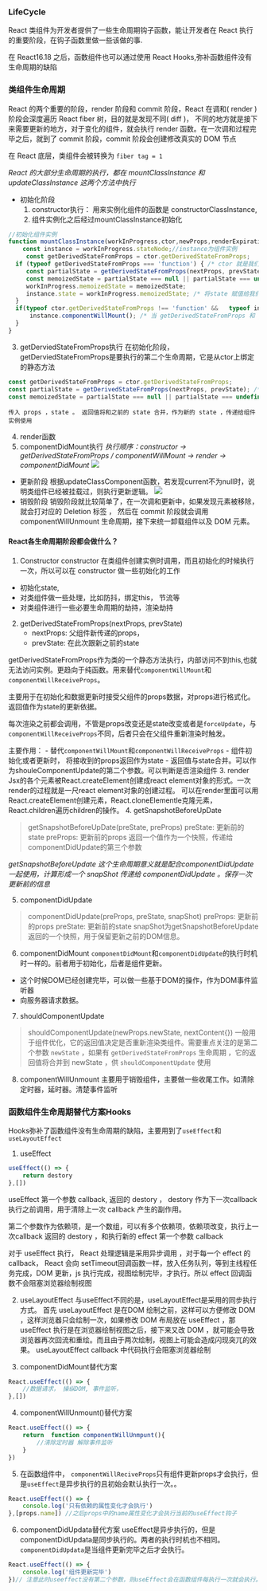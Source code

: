 ### LifeCycle

React 类组件为开发者提供了一些生命周期钩子函数，能让开发者在 React 执行的重要阶段，在钩子函数里做一些该做的事.

在 React16.18 之后，函数组件也可以通过使用 React Hooks,弥补函数组件没有生命周期的缺陷

###  类组件生命周期

React 的两个重要的阶段，render 阶段和 commit 阶段，React 在调和( render )阶段会深度遍历 React fiber 树，目的就是发现不同( diff )，
不同的地方就是接下来需要更新的地方，对于变化的组件，就会执行 render 函数。在一次调和过程完毕之后，就到了 commit 阶段，commit 阶段会创建修改真实的 DOM 节点

在 React 底层，类组件会被转换为 `fiber tag = 1`

_React 的大部分生命周期的执行，都在 mountClassInstance 和 updateClassInstance 这两个方法中执行_


- 初始化阶段
  1. constructor执行： 用来实例化组件的函数是	constructorClassInstance,
  2. 组件实例化之后经过mountClassInstance初始化
```js
//初始化组件实例
function mountClassInstance(workInProgress,ctor,newProps,renderExpirationTime){
    const instance = workInProgress.stateNode;//instance为组件实例
     const getDerivedStateFromProps = ctor.getDerivedStateFromProps;
  if (typeof getDerivedStateFromProps === 'function') { /* ctor 就是我们写的类组件，获取类组件的静态防范 */
     const partialState = getDerivedStateFromProps(nextProps, prevState); /* 这个时候执行 getDerivedStateFromProps 生命周期 ，得到将合并的state */
     const memoizedState = partialState === null || partialState === undefined ? prevState : Object.assign({}, prevState, partialState); // 合并state
     workInProgress.memoizedState = memoizedState;
     instance.state = workInProgress.memoizedState; /* 将state 赋值给我们实例上，instance.state  就是我们在组件中 this.state获取的state*/
  }
  if(typeof ctor.getDerivedStateFromProps !== 'function' &&   typeof instance.getSnapshotBeforeUpdate !== 'function' && typeof instance.componentWillMount === 'function' ){
      instance.componentWillMount(); /* 当 getDerivedStateFromProps 和 getSnapshotBeforeUpdate 不存在的时候 ，执行 componentWillMount*/
  }
}
```
 3. getDerviedStateFromProps执行
	在初始化阶段，getDerviedStateFromProps是要执行的第二个生命周期，它是从ctor上绑定的静态方法
```js
const getDerivedStateFromProps = ctor.getDerivedStateFromProps;
const partialState = getDerivedStateFromProps(nextProps, prevState); /* 这个时候执行 getDerivedStateFromProps 生命周期 ，得到将合并的state */
const memoizedState = partialState === null || partialState === undefined ? prevState : Object.assign({}, prevState, partialState);
```
	传入 props ，state 。 返回值将和之前的 state 合并，作为新的 state ，传递给组件实例使用
  4. render函数
  5. componentDidMount执行
*执行顺序：constructor -> getDerivedStateFromProps / componentWillMount -> render -> componentDidMount*
![](img/life-cycle-mount.png)
- 更新阶段
	根据updateClassComponent函数，若发现current不为null时，说明类组件已经被挂载过，则执行更新逻辑。
  ![](img/life-cycle-update.png)
 - 销毁阶段
销毁阶段就比较简单了，在一次调和更新中，如果发现元素被移除，就会打对应的 Deletion 标签 ，
然后在 commit 阶段就会调用 componentWillUnmount 生命周期，接下来统一卸载组件以及 DOM 元素。
	
#### React各生命周期阶段都会做什么？
1. Constructor
constructor 在类组件创建实例时调用，而且初始化的时候执行一次，所以可以在 constructor 做一些初始化的工作
- 初始化state,
- 对类组件做一些处理，比如防抖，绑定this， 节流等
- 对类组件进行一些必要生命周期的劫持，渲染劫持
2. getDerivedStateFromProps(nextProps, prevState)
	- nextProps: 父组件新传递的props，
	- prevState: 在此次跟新之前的state

getDerivedStateFromProps作为类的一个静态方法执行，内部访问不到this,也就无法访问实例。更趋向于纯函数。用来替代`componentWillMount`和`componentWillReceiveProps`。

主要用于在初始化和数据更新时接受父组件的props数据，对props进行格式化。返回值作为state的更新依据。

每次渲染之前都会调用，不管是props改变还是state改变或者是`forceUpdate`，与`componentWillReceiveProps`不同，后者只会在父组件重新渲染时触发。

主要作用：
	- 替代`componentWillMount`和`componentWillReceiveProps`
	- 组件初始化或者更新时，	将接收到的props返回作为state
	- 返回值与state合并。可以作为shouleComponentUpdate的第二个参数。可以判断是否渲染组件
3. render
Jsx的各个元素被React.createElement创建成react element对象的形式。一次render的过程就是一尺react element对象的创建过程。
可以在render里面可以用React.createElement创建元素，React.cloneElementle克隆元素，React.children遍历children的操作。
4. getSnapshotBeforeUpDate
> getSnapshotBeforeUpDate(preState, preProps)
> preState: 更新前的state
> preProps: 更新前的props
返回一个值作为一个快照，传递给componentDidUpdate的第三个参数

*getSnapshotBeforeUpdate 这个生命周期意义就是配合componentDidUpdate 一起使用，计算形成一个 snapShot 传递给 componentDidUpdate 。保存一次更新前的信息*

5. componentDidUpdate
> componentDidUpdate(preProps, preState, snapShot)
> preProps: 更新前的props
> preState: 更新前的state
> snapShot为getSnapshotBeforeUpdate返回的一个快照，用于保留更新之前的DOM信息。

6. componentDidMount
`componentDidMount`和`componentDidUpdate`的执行时机时一样的。前者用于初始化，后者是组件更新。
- 这个时候DOM已经创建完毕，可以做一些基于DOM的操作，作为DOM事件监听器
- 向服务器请求数据。


7. shouldComponentUpdate
> shouldComponentUpdate(newProps.newState, nextContent{})
一般用于组件优化，它的返回值决定是否重新渲染类组件。需要重点关注的是第二个参数 `newState` ，如果有 `getDerivedStateFromProps` 生命周期 ，它的返回值将合并到 newState ，供 `shouldComponentUpdate` 使用

8. componentWillUnmount
主要用于销毁组件，主要做一些收尾工作。如清除定时器，延时器。清楚事件监听

### 函数组件生命周期替代方案Hooks

Hooks弥补了函数组件没有生命周期的缺陷，主要用到了`useEffect`和`useLayoutEffect`

1. useEffect
```js
useEffect(() => {
	return destory
},[])
```
useEffect 第一个参数 callback, 返回的 destory ， destory 作为下一次callback执行之前调用，用于清除上一次 callback 产生的副作用。

第二个参数作为依赖项，是一个数组，可以有多个依赖项，依赖项改变，执行上一次callback 返回的 destory ，和执行新的 effect 第一个参数 callback 

对于 useEffect 执行， React 处理逻辑是采用异步调用 ，对于每一个 effect 的 callback， React 会向 setTimeout回调函数一样，放入任务队列，等到主线程任务完成，DOM 更新，js 执行完成，视图绘制完毕，才执行。所以 effect 回调函数不会阻塞浏览器绘制视图



2. useLayoutEffect
与useEffect不同的是，useLayoutEffect是采用的同步执行方式。
首先 useLayoutEffect 是在DOM 绘制之前，这样可以方便修改 DOM ，这样浏览器只会绘制一次，如果修改 DOM 布局放在 useEffect ，那 useEffect 执行是在浏览器绘制视图之后，接下来又改 DOM ，就可能会导致浏览器再次回流和重绘。而且由于两次绘制，视图上可能会造成闪现突兀的效果。
useLayoutEffect callback 中代码执行会阻塞浏览器绘制

3. componentDidMount替代方案
```js
React.useEffect(() => {
	//数据请求， 操纵DOM, 事件监听， 
},[])
```

4. componentWillUnmount()替代方案
```js
React.useEffect(() => {
	return  function componentWillUnmpunt(){
		//清除定时器 解除事件监听
	}
})
```

5. 在函数组件中， `componentWillReciveProps`只有组件更新props才会执行，但是`useEffect`是异步执行的且初始会默认执行一次。。
```js
React.useEffect(() => {
	console.log('只有依赖的属性变化才会执行')
},[props.name]) //之后props中的name属性变化才会执行当前的useEffect钩子
```

6. componentDidUpdata替代方案
useEffect是异步执行的，但是componentDidUpdata是同步执行的。两者的执行时机也不相同。`componentDidUpdata`是当组件更新完毕之后才会执行。
```js
React.useEffect(() => {
	console.log('组件更新完毕')
})// 注意此时useeffect没有第二个参数，则useEffect会在函数组件每执行一次就会执行。
```





